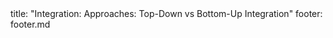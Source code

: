 <frontmatter>
title: "Integration: Approaches: Top-Down vs Bottom-Up Integration"
footer: footer.md
</frontmatter>

<include src="unit-inPage-asFlat.md" boilerplate />